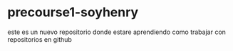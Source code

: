 # precourse1-soyhenry
este es un nuevo repositorio donde estare aprendiendo como trabajar con repositorios en github
